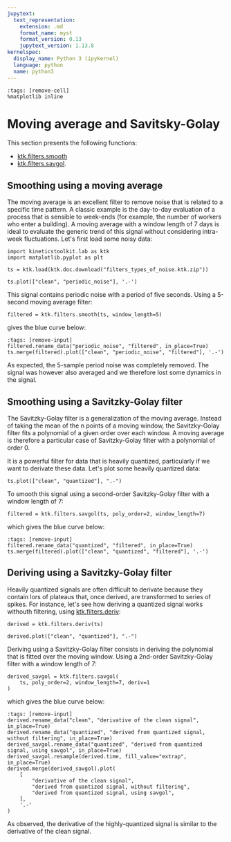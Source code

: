 ```yaml
---
jupytext:
  text_representation:
    extension: .md
    format_name: myst
    format_version: 0.13
    jupytext_version: 1.13.8
kernelspec:
  display_name: Python 3 (ipykernel)
  language: python
  name: python3
---
```


```{code-cell} ipython3
:tags: [remove-cell]
%matplotlib inline
```

# Moving average and Savitsky-Golay

This section presents the following functions:
- [ktk.filters.smooth](api/ktk.filters.smooth.rst)
- [ktk.filters.savgol](api/ktk.filters.savgol.rst).

## Smoothing using a moving average

The moving average is an excellent filter to remove noise that is related to a specific time pattern. A classic example is the day-to-day evaluation of a process that is sensible to week-ends (for example, the number of workers who enter a building). A moving average with a window length of 7 days is ideal to evaluate the generic trend of this signal without considering intra-week fluctuations. Let's first load some noisy data:

```{code-cell} ipython3
import kineticstoolkit.lab as ktk
import matplotlib.pyplot as plt

ts = ktk.load(ktk.doc.download("filters_types_of_noise.ktk.zip"))

ts.plot(["clean", "periodic_noise"], '.-')
```

This signal contains periodic noise with a period of five seconds. Using a 5-second moving average filter:

```{code-cell} ipython3
filtered = ktk.filters.smooth(ts, window_length=5)
```

gives the blue curve below:

```{code-cell} ipython3
:tags: [remove-input]
filtered.rename_data("periodic_noise", "filtered", in_place=True)
ts.merge(filtered).plot(["clean", "periodic_noise", "filtered"], '.-')
```

As expected, the 5-sample period noise was completely removed. The signal was however also averaged and we therefore lost some dynamics in the signal.


## Smoothing using a Savitzky-Golay filter

The Savitzky-Golay filter is a generalization of the moving average. Instead of taking the mean of the n points of a moving window, the Savitzky-Golay filter fits a polynomial of a given order over each window. A moving average is therefore a particular case of Savitzky-Golay filter with a polynomial of order 0.

It is a powerful filter for data that is heavily quantized, particularly if we want to derivate these data. Let's plot some heavily quantized data:

```{code-cell} ipython3
ts.plot(["clean", "quantized"], ".-")
```

To smooth this signal using a second-order Savitzky-Golay filter with a window length of 7:

```{code-cell} ipython3
filtered = ktk.filters.savgol(ts, poly_order=2, window_length=7)
```

which gives the blue curve below:

```{code-cell} ipython3
:tags: [remove-input]
filtered.rename_data("quantized", "filtered", in_place=True)
ts.merge(filtered).plot(["clean", "quantized", "filtered"], '.-')
```

## Deriving using a Savitzky-Golay filter

Heavily quantized signals are often difficult to derivate because they contain lors of plateaus that, once derived, are transformed to series of spikes. For instance, let's see how deriving a quantized signal works withouth filtering, using [ktk.filters.deriv](api/ktk.filters.deriv.rst):

```{code-cell} ipython3
derived = ktk.filters.deriv(ts)

derived.plot(["clean", "quantized"], ".-")
```

Deriving using a Savitzky-Golay filter consists in deriving the polynomial that is fitted over the moving window. Using a 2nd-order Savitzky-Golay filter with a window length of 7:

```{code-cell} ipython3
derived_savgol = ktk.filters.savgol(
    ts, poly_order=2, window_length=7, deriv=1
)
```

which gives the blue curve below:

```{code-cell} ipython3
:tags: [remove-input]
derived.rename_data("clean", "derivative of the clean signal", in_place=True)
derived.rename_data("quantized", "derived from quantized signal, without filtering", in_place=True)
derived_savgol.rename_data("quantized", "derived from quantized signal, using savgol", in_place=True)
derived_savgol.resample(derived.time, fill_value="extrap", in_place=True)
derived.merge(derived_savgol).plot(
    [
        "derivative of the clean signal",
        "derived from quantized signal, without filtering",
        "derived from quantized signal, using savgol",
    ],
    '.-'
)
```

As observed, the derivative of the highly-quantized signal is similar to the derivative of the clean signal.
